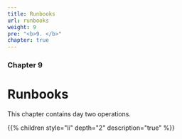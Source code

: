 ```yaml
---
title: Runbooks
url: runbooks
weight: 9
pre: "<b>9. </b>"
chapter: true
---
```


### Chapter 9

# Runbooks

This chapter contains day two operations.

{{% children style="li" depth="2" description="true" %}}
